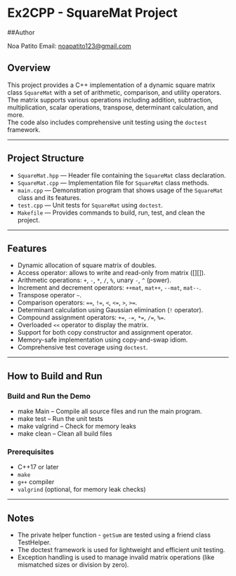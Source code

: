 # Ex2CPP - SquareMat Project

##Author

Noa Patito 
Email: noapatito123@gmail.com

## Overview

This project provides a C++ implementation of a dynamic square matrix class `SquareMat` with a set of arithmetic, comparison, and utility operators.  
The matrix supports various operations including addition, subtraction, multiplication, scalar operations, transpose, determinant calculation, and more.  
The code also includes comprehensive unit testing using the `doctest` framework.

---

## Project Structure

- `SquareMat.hpp` — Header file containing the `SquareMat` class declaration.
- `SquareMat.cpp` — Implementation file for `SquareMat` class methods.
- `main.cpp` — Demonstration program that shows usage of the `SquareMat` class and its features.
- `test.cpp` — Unit tests for `SquareMat` using `doctest`.
- `Makefile` — Provides commands to build, run, test, and clean the project.

---

## Features

- Dynamic allocation of square matrix of doubles.
- Access operator: allows to write and read-only from matrix ([][]).
- Arithmetic operations: `+`, `-`, `*`, `/`, `%`, unary `-`, `^` (power).
- Increment and decrement operators: `++mat`, `mat++`, `--mat`, `mat--`.
- Transpose operator `~`.
- Comparison operators: `==`, `!=`, `<`, `<=`, `>`, `>=`.
- Determinant calculation using Gaussian elimination (`!` operator).
- Compound assignment operators: `+=`, `-=`, `*=`, `/=`, `%=`.
- Overloaded `<<` operator to display the matrix.
- Support for both copy constructor and assignment operator.
- Memory-safe implementation using copy-and-swap idiom.
- Comprehensive test coverage using `doctest`.

---

## How to Build and Run

### Build and Run the Demo
- make Main – Compile all source files and run the main program.
- make test – Run the unit tests
- make valgrind – Check for memory leaks
- make clean – Clean all build files

### Prerequisites
- C++17 or later
- `make`
- `g++` compiler
- `valgrind` (optional, for memory leak checks)

---

## Notes

- The private helper function - `getSum` are tested using a friend class TestHelper.
- The doctest framework is used for lightweight and efficient unit testing.
- Exception handling is used to manage invalid matrix operations (like mismatched sizes or division by zero).
